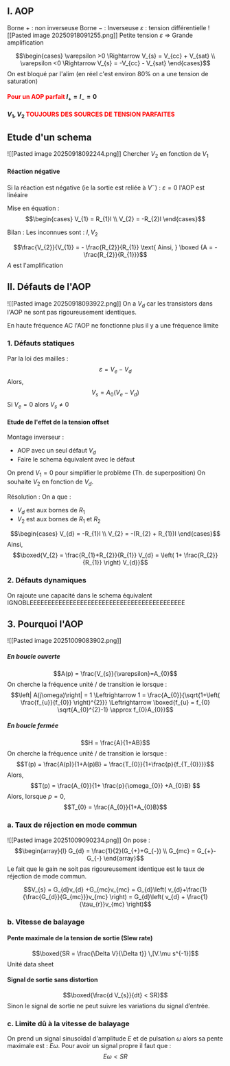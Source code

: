## I. AOP
Borne $+$ : non inverseuse
Borne $-$ : Inverseuse
$\varepsilon$ : tension différentielle
![[Pasted image 20250918091255.png]]
Petite tension $\varepsilon$ $\Rightarrow$ Grande amplification


$$\begin{cases}
\varepsilon >0 \Rightarrow V_{s} = V_{cc} + V_{sat} \\
\varepsilon <0 \Rightarrow V_{s} = -V_{cc} - V_{sat}
\end{cases}$$
On est bloqué par l'alim (en réel c'est environ $80\%$ on a une tension de saturation)

#### <font color="red">Pour un AOP parfait </font>$I_+ =  I_{-}  = 0$
#### $V_{1}, V_{2}$ <font color="red">TOUJOURS DES SOURCES DE TENSION PARFAITES</font>
## Etude d'un schema
![[Pasted image 20250918092244.png]]
Chercher $V_{2}$ en fonction de $V_{1}$

#### Réaction négative
Si la réaction est négative (ie la sortie est reliée à $V^{-}$) :
$\varepsilon =0$ l'AOP est linéaire

Mise en équation :
$$\begin{cases}
V_{1} = R_{1}I \\
V_{2} = -R_{2}I
\end{cases}$$

Bilan :
Les inconnues sont : $I, V_{2}$

$$\frac{V_{2}}{V_{1}} = - \frac{R_{2}}{R_{1}} \text{ Ainsi, } \boxed {A = -\frac{R_{2}}{R_{1}}}$$
$A$ est l'amplification

## II. Défauts de l'AOP
![[Pasted image 20250918093922.png]]
On a $V_{d}$ car les transistors dans l'AOP ne sont pas rigoureusement identiques.

En haute fréquence AC l'AOP ne fonctionne plus il y a une fréquence limite

### 1. Défauts statiques
Par la loi des mailles : 
$$\varepsilon = V_{e } -V_{d}$$
Alors, 
$$V_{s} = A_{0}(V_{e}-V_{d})$$
Si $V_{e} = 0$ alors $V_{s} \neq 0$
#### Etude de l'effet de la tension offset
Montage inverseur : 
- AOP avec un seul défaut $V_{d}$
- Faire le schema équivalent avec le défaut

On prend $V_{1} = 0$ pour simplifier le problème (Th. de superposition)
On souhaite $V_{2}$ en fonction de $V_{d}$.

Résolution :
On a que : 
- $V_{d}$ est aux bornes de $R_{1}$
- $V_{2}$ est aux bornes de $R_{1}$ et $R_{2}$

$$\begin{cases}
V_{d} = -R_{1}I \\
V_{2} = -(R_{2} + R_{1})I
\end{cases}$$
Ainsi, 
$$\boxed{V_{2} = \frac{R_{1}+R_{2}}{R_{1}} V_{d} = \left( 1+ \frac{R_{2}}{R_{1}} \right) V_{d}}$$

### 2. Défauts dynamiques
On rajoute une capacité dans le schema équivalent IGNOBLEEEEEEEEEEEEEEEEEEEEEEEEEEEEEEEEEEEEEEEEEEE

## 3. Pourquoi l'AOP
![[Pasted image 20251009083902.png]]
##### En boucle ouverte
$$A(p) = \frac{V_{s}}{\varepsilon}=A_{0}$$
On cherche la fréquence unité / de transition ie lorsque :
$$\left| A(j\omega)\right| = 1 \Leftrightarrow 1 = \frac{A_{0}}{\sqrt{1+\left( \frac{f_{u}}{f_{0}} \right)^{2}}} \Leftrightarrow \boxed{f_{u} = f_{0} \sqrt{A_{0}^{2}-1} \approx f_{0}A_{0}}$$



##### En boucle fermée
$$H = \frac{A}{1+AB}$$
On cherche la fréquence unité / de transition ie lorsque :
$$T(p) = \frac{A(p)}{1+A(p)B} = \frac{T_{0}}{1+\frac{p}{f_{T_{0}}}}$$
Alors, 
$$T(p) = \frac{A_{0}}{1+ \frac{p}{\omega_{0}} +A_{0}B} $$
Alors, lorsque $p=0$, 
$$T_{0} = \frac{A_{0}}{1+A_{0}B}$$


### a. Taux de réjection en mode commun
![[Pasted image 20251009090234.png]]
On pose : 
$$\begin{array}{l}
G_{d} = \frac{1}{2}(G_{+}+G_{-}) \\
G_{mc} = G_{+}-G_{-}
\end{array}$$
Le fait que le gain ne soit pas rigoureusement identique est le taux de réjection de mode commun.

$$V_{s} = G_{d}v_{d} +G_{mc}v_{mc} = G_{d}\left( v_{d}+\frac{1}{\frac{G_{d}}{G_{mc}}}v_{mc} \right) = G_{d}\left( v_{d} + \frac{1}{\tau_{r}}v_{mc} \right)$$

### b. Vitesse de balayage
#### Pente maximale de la tension de sortie (Slew rate)
$$\boxed{SR = \frac{\Delta V}{\Delta t}}  \,[V.\mu s^{-1}]$$
Unité data sheet

#### Signal de sortie sans distortion
$$\boxed{\frac{d V_{s}}{dt} < SR}$$
Sinon le signal de sortie ne peut suivre les variations du signal d’entrée. 

### c. Limite dû à la vitesse de balayage
On prend un signal sinusoïdal d'amplitude $E$ et de pulsation $\omega$ alors sa pente maximale est : $E\omega$. 
Pour avoir un signal propre il faut que : 
$$E\omega < SR$$

